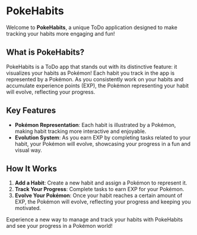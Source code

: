 # PokeHabits

Welcome to **PokeHabits**, a unique ToDo application designed to make tracking your habits more engaging and fun!

## What is PokeHabits?

PokeHabits is a ToDo app that stands out with its distinctive feature: it visualizes your habits as Pokémon! Each habit you track in the app is represented by a Pokémon. As you consistently work on your habits and accumulate experience points (EXP), the Pokémon representing your habit will evolve, reflecting your progress.

## Key Features

- **Pokémon Representation**: Each habit is illustrated by a Pokémon, making habit tracking more interactive and enjoyable.
- **Evolution System**: As you earn EXP by completing tasks related to your habit, your Pokémon will evolve, showcasing your progress in a fun and visual way.

## How It Works

1. **Add a Habit**: Create a new habit and assign a Pokémon to represent it.
2. **Track Your Progress**: Complete tasks to earn EXP for your Pokémon.
3. **Evolve Your Pokémon**: Once your habit reaches a certain amount of EXP, the Pokémon will evolve, reflecting your progress and keeping you motivated.

Experience a new way to manage and track your habits with PokeHabits and see your progress in a Pokémon world!
